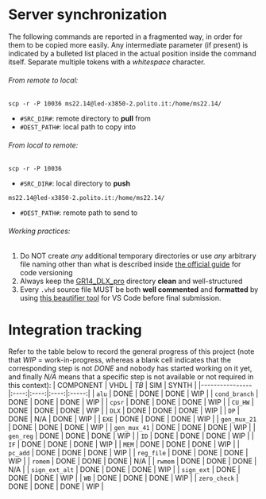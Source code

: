 # Server synchronization
The following commands are reported in a fragmented way, in order for them to be copied more easily. Any intermediate parameter (if present) is indicated by a bulleted list placed in the actual position inside the command itself. Separate multiple tokens with a _whitespace_ character.
###### From remote to local:
```
scp -r -P 10036 ms22.14@led-x3850-2.polito.it:/home/ms22.14/
```
- `#SRC_DIR#`: remote directory to **pull** from
- `#DEST_PATH#`: local path to copy into
###### From local to remote:
```
scp -r -P 10036
```
- `#SRC_DIR#`: local directory to **push**
```
ms22.14@led-x3850-2.polito.it:/home/ms22.14/
```
- `#DEST_PATH#`: remote path to send to
###### Working practices:
1. Do NOT create _any_ additional temporary directories or use _any_ arbitrary file naming other than what is described inside [the official guide](/Documentation/dlx_guide.pdf) for code versioning
2. Always keep the [GR14_DLX_pro](/GR14_DLX_pro) directory **clean** and well-structured
3. Every `.vhd` source file MUST be both **well commented** and **formatted** by using [this beautifier tool](https://marketplace.visualstudio.com/items?itemName=Vinrobot.vhdl-formatter) for VS Code before final submission.

# Integration tracking
Refer to the table below to record the general progress of this project (note that _WIP_ = work-in-progress, whereas a blank cell indicates that the corresponding step is not _DONE_ and nobody has started working on it yet, and finally _N/A_ means that a specific step is not available or not required in this context):
| COMPONENT      | VHDL | _TB_ |  SIM | SYNTH |
|----------------|:----:|:----:|:----:|:-----:|
| `alu`          | DONE | DONE | DONE |  WIP  |
| `cond_branch`  | DONE | DONE | DONE |  WIP  |
| `cpsr`         | DONE | DONE | DONE |  WIP  |
| `CU_HW`        | DONE | DONE | DONE |  WIP  |
| `DLX`          | DONE | DONE | DONE |  WIP  |
| `DP`           | DONE |  N/A | DONE |  WIP  |
| `EXE`          | DONE | DONE | DONE |  WIP  |
| `gen_mux_21`   | DONE | DONE | DONE |  WIP  |
| `gen_mux_41`   | DONE | DONE | DONE |  WIP  |
| `gen_reg`      | DONE | DONE | DONE |  WIP  |
| `ID`           | DONE | DONE | DONE |  WIP  |
| `IF`           | DONE | DONE | DONE |  WIP  |
| `MEM`          | DONE | DONE | DONE |  WIP  |
| `pc_add`       | DONE | DONE | DONE |  WIP  |
| `reg_file`     | DONE | DONE | DONE |  WIP  |
| `romem`        | DONE | DONE | DONE |  N/A  |
| `rwmem`        | DONE | DONE | DONE |  N/A  |
| `sign_ext_alt` | DONE | DONE | DONE |  WIP  |
| `sign_ext`     | DONE | DONE | DONE |  WIP  |
| `WB`           | DONE | DONE | DONE |  WIP  |
| `zero_check`   | DONE | DONE | DONE |  WIP  |

